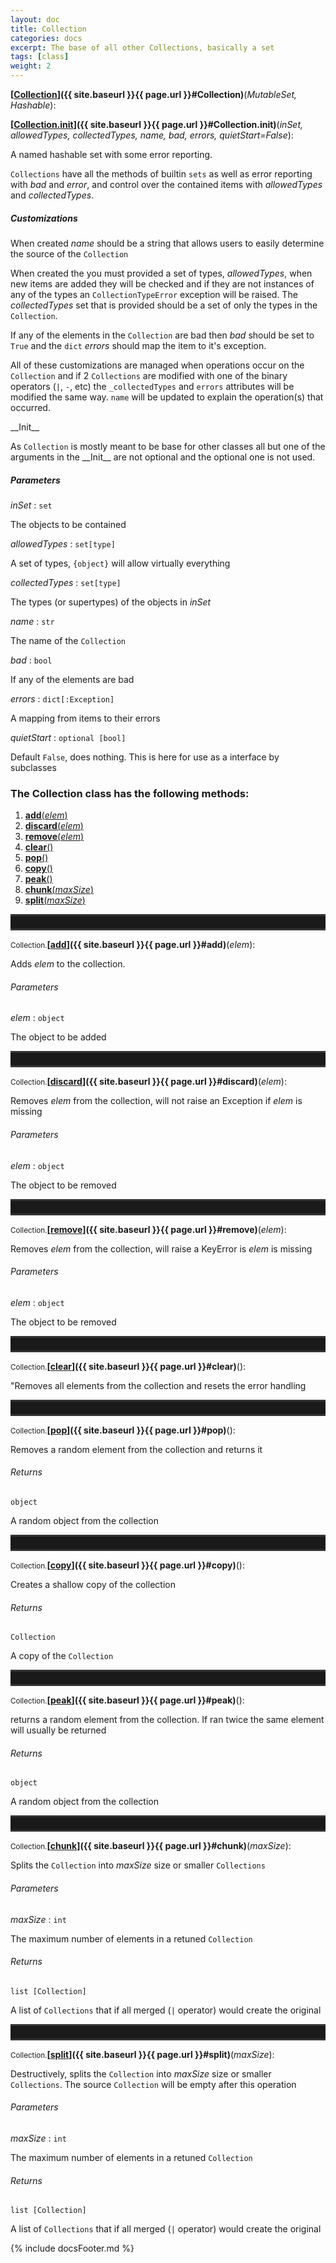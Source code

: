 ```yaml
---
layout: doc
title: Collection
categories: docs
excerpt: The base of all other Collections, basically a set
tags: [class]
weight: 2
---
```

<a name="Collection"></a>
<a name="Collection"></a><small></small>**[<ins>Collection</ins>]({{ site.baseurl }}{{ page.url }}#Collection)**(_MutableSet, Hashable_):

<a name="Collection.__init__"></a><small></small>**[<ins>Collection.__init__</ins>]({{ site.baseurl }}{{ page.url }}#Collection.__init__)**(_inSet, allowedTypes, collectedTypes, name, bad, errors, quietStart=False_):

A named hashable set with some error reporting.

`Collections` have all the methods of builtin `sets` as well as error reporting with _bad_ and _error_, and control over the contained items with _allowedTypes_ and _collectedTypes_.

##### Customizations

When created _name_ should be a string that allows users to easily determine the source of the `Collection`

When created the you must provided a set of types, _allowedTypes_, when new items are added they will be checked and if they are not instances of any of the types an `CollectionTypeError` exception will be raised. The _collectedTypes_ set that is provided should be a set of only the types in the `Collection`.

If any of the elements in the `Collection` are bad then _bad_ should be set to `True` and the `dict` _errors_ should map the item to it's exception.

All of these customizations are managed when operations occur on the `Collection` and if 2 `Collections` are modified with one of the binary operators (`|`, `-`, etc) the `_collectedTypes` and `errors` attributes will be modified the same way. `name` will be updated to explain the operation(s) that occurred.

\_\_Init\_\_

As `Collection` is mostly meant to be base for other classes all but one of the arguments in the \_\_Init\_\_ are not optional and the optional one is not used.

##### Parameters

_inSet_ : `set`

 The objects to be contained

_allowedTypes_ : `set[type]`

 A set of types, `{object}` will allow virtually everything

_collectedTypes_ : `set[type]`

 The types (or supertypes) of the objects in _inSet_

_name_ : `str`

 The name of the `Collection`

_bad_ : `bool`

 If any of the elements are bad

_errors_ : `dict[:Exception]`

 A mapping from items to their errors

_quietStart_ : `optional [bool]`

 Default `False`, does nothing. This is here for use as a interface by subclasses


<h3>
The Collection class has the following methods:</h3>

<ol class="post-list">
<li><article><a href="#add"><b>add</b>(<i>elem</i>)</a></article></li>
<li><article><a href="#discard"><b>discard</b>(<i>elem</i>)</a></article></li>
<li><article><a href="#remove"><b>remove</b>(<i>elem</i>)</a></article></li>
<li><article><a href="#clear"><b>clear</b>()</a></article></li>
<li><article><a href="#pop"><b>pop</b>()</a></article></li>
<li><article><a href="#copy"><b>copy</b>()</a></article></li>
<li><article><a href="#peak"><b>peak</b>()</a></article></li>
<li><article><a href="#chunk"><b>chunk</b>(<i>maxSize</i>)</a></article></li>
<li><article><a href="#split"><b>split</b>(<i>maxSize</i>)</a></article></li>
</ol>
<hr style="padding: 0;border: none;border-width: 3px;height: 20px;color: #333;text-align: center;border-top-style: solid;border-bottom-style: solid;">

<a name="add"></a><small>Collection.</small>**[<ins>add</ins>]({{ site.baseurl }}{{ page.url }}#add)**(_elem_):

Adds _elem_ to the collection.

###### Parameters

_elem_ : `object`

 The object to be added


<hr style="padding: 0;border: none;border-width: 3px;height: 20px;color: #333;text-align: center;border-top-style: solid;border-bottom-style: solid;">

<a name="discard"></a><small>Collection.</small>**[<ins>discard</ins>]({{ site.baseurl }}{{ page.url }}#discard)**(_elem_):

Removes _elem_ from the collection, will not raise an Exception if _elem_ is missing

###### Parameters

_elem_ : `object`

 The object to be removed


<hr style="padding: 0;border: none;border-width: 3px;height: 20px;color: #333;text-align: center;border-top-style: solid;border-bottom-style: solid;">

<a name="remove"></a><small>Collection.</small>**[<ins>remove</ins>]({{ site.baseurl }}{{ page.url }}#remove)**(_elem_):

Removes _elem_ from the collection, will raise a KeyError is _elem_ is missing

###### Parameters

_elem_ : `object`

 The object to be removed


<hr style="padding: 0;border: none;border-width: 3px;height: 20px;color: #333;text-align: center;border-top-style: solid;border-bottom-style: solid;">

<a name="clear"></a><small>Collection.</small>**[<ins>clear</ins>]({{ site.baseurl }}{{ page.url }}#clear)**():

"Removes all elements from the collection and resets the error handling
        


<hr style="padding: 0;border: none;border-width: 3px;height: 20px;color: #333;text-align: center;border-top-style: solid;border-bottom-style: solid;">

<a name="pop"></a><small>Collection.</small>**[<ins>pop</ins>]({{ site.baseurl }}{{ page.url }}#pop)**():

Removes a random element from the collection and returns it

###### Returns

`object`

 A random object from the collection


<hr style="padding: 0;border: none;border-width: 3px;height: 20px;color: #333;text-align: center;border-top-style: solid;border-bottom-style: solid;">

<a name="copy"></a><small>Collection.</small>**[<ins>copy</ins>]({{ site.baseurl }}{{ page.url }}#copy)**():

Creates a shallow copy of the collection

###### Returns

`Collection`

 A copy of the `Collection`


<hr style="padding: 0;border: none;border-width: 3px;height: 20px;color: #333;text-align: center;border-top-style: solid;border-bottom-style: solid;">

<a name="peak"></a><small>Collection.</small>**[<ins>peak</ins>]({{ site.baseurl }}{{ page.url }}#peak)**():

returns a random element from the collection. If ran twice the same element will usually be returned

###### Returns

`object`

 A random object from the collection


<hr style="padding: 0;border: none;border-width: 3px;height: 20px;color: #333;text-align: center;border-top-style: solid;border-bottom-style: solid;">

<a name="chunk"></a><small>Collection.</small>**[<ins>chunk</ins>]({{ site.baseurl }}{{ page.url }}#chunk)**(_maxSize_):

Splits the `Collection` into _maxSize_ size or smaller `Collections`

###### Parameters

_maxSize_ : `int`

 The maximum number of elements in a retuned `Collection`


###### Returns

`list [Collection]`

 A list of `Collections` that if all merged (`|` operator) would create the original


<hr style="padding: 0;border: none;border-width: 3px;height: 20px;color: #333;text-align: center;border-top-style: solid;border-bottom-style: solid;">

<a name="split"></a><small>Collection.</small>**[<ins>split</ins>]({{ site.baseurl }}{{ page.url }}#split)**(_maxSize_):

Destructively, splits the `Collection` into _maxSize_ size or smaller `Collections`. The source `Collection` will be empty after this operation

###### Parameters

_maxSize_ : `int`

 The maximum number of elements in a retuned `Collection`

###### Returns

`list [Collection]`

 A list of `Collections` that if all merged (`|` operator) would create the original



{% include docsFooter.md %}